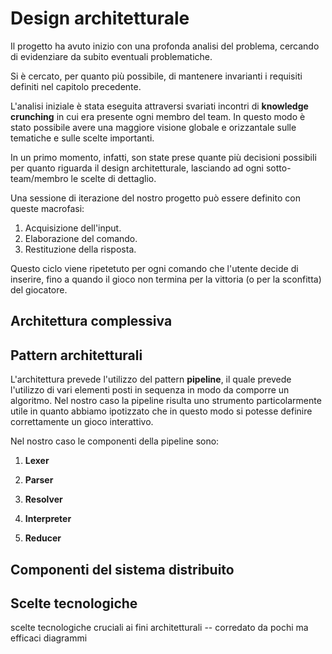# Design architetturale

Il progetto ha avuto inizio con una profonda analisi del problema, cercando di evidenziare da subito eventuali problematiche. 

Si è cercato, per quanto più possibile, di mantenere invarianti i requisiti definiti nel capitolo precedente. 

L'analisi iniziale è stata eseguita attraversi svariati incontri di **knowledge crunching** in cui era presente ogni membro del team. In questo modo è stato possibile avere una maggiore visione globale e orizzantale sulle tematiche e sulle scelte importanti. 

In un primo momento, infatti, son state prese quante più decisioni possibili per quanto riguarda il design architetturale, lasciando ad ogni sotto-team/membro le scelte di dettaglio.

Una sessione di iterazione del nostro progetto può essere definito con queste macrofasi:

1. Acquisizione dell'input. 
2. Elaborazione del comando.
3. Restituzione della risposta.
 
Questo ciclo viene ripetetuto per ogni comando che l'utente decide di inserire, fino a quando il gioco non termina per la vittoria (o per la sconfitta) del giocatore. 

## Architettura complessiva

## Pattern architetturali

L'architettura prevede l'utilizzo del pattern **pipeline**, il quale prevede l'utilizzo di vari elementi posti in sequenza in modo da comporre un algoritmo. Nel nostro caso la pipeline risulta uno strumento particolarmente utile in quanto abbiamo ipotizzato che in questo modo si potesse definire correttamente un gioco interattivo.

Nel nostro caso le componenti della pipeline sono:

1. **Lexer**

2. **Parser**

3. **Resolver**

4. **Interpreter**

5. **Reducer**


## Componenti del sistema distribuito

## Scelte tecnologiche

scelte tecnologiche cruciali ai fini architetturali -- corredato da pochi ma
efficaci diagrammi

